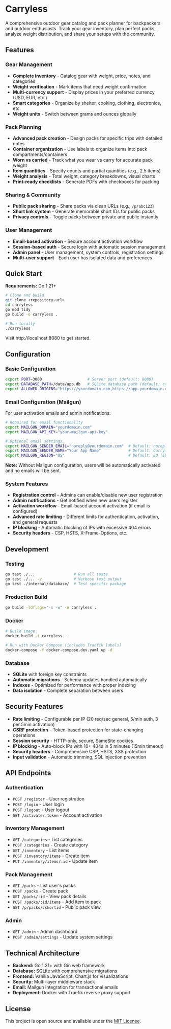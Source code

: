 # Carryless

A comprehensive outdoor gear catalog and pack planner for backpackers and outdoor enthusiasts. Track your gear inventory, plan perfect packs, analyze weight distribution, and share your setups with the community.

## Features

### Gear Management
- **Complete inventory** - Catalog gear with weight, price, notes, and categories
- **Weight verification** - Mark items that need weight confirmation
- **Multi-currency support** - Display prices in your preferred currency (USD, EUR, etc.)
- **Smart categories** - Organize by shelter, cooking, clothing, electronics, etc.
- **Weight units** - Switch between grams and ounces globally

### Pack Planning
- **Advanced pack creation** - Design packs for specific trips with detailed notes
- **Container organization** - Use labels to organize items into pack compartments/containers
- **Worn vs carried** - Track what you wear vs carry for accurate pack weight
- **Item quantities** - Specify counts and partial quantities (e.g., 2.5 items)
- **Weight analysis** - Total weight, category breakdowns, visual charts
- **Print-ready checklists** - Generate PDFs with checkboxes for packing

### Sharing & Community
- **Public pack sharing** - Share packs via clean URLs (e.g., `/p/abc123`)
- **Short link system** - Generate memorable short IDs for public packs
- **Privacy controls** - Toggle packs between private and public instantly

### User Management
- **Email-based activation** - Secure account activation workflow
- **Session-based auth** - Secure login with automatic session management
- **Admin panel** - User management, system controls, registration settings
- **Multi-user support** - Each user has isolated data and preferences

## Quick Start

**Requirements:** Go 1.21+

```bash
# Clone and build
git clone <repository-url>
cd carryless
go mod tidy
go build -o carryless .

# Run locally
./carryless
```

Visit http://localhost:8080 to get started.

## Configuration

### Basic Configuration
```bash
export PORT=3000                    # Server port (default: 8080)
export DATABASE_PATH=/data/app.db   # SQLite database path (default: carryless.db)
export ALLOWED_ORIGINS="https://yourdomain.com,https://app.yourdomain.com"
```

### Email Configuration (Mailgun)
For user activation emails and admin notifications:

```bash
# Required for email functionality
export MAILGUN_DOMAIN="yourdomain.com"
export MAILGUN_API_KEY="your-mailgun-api-key"

# Optional email settings
export MAILGUN_SENDER_EMAIL="noreply@yourdomain.com"  # Default: noreply@carryless.org
export MAILGUN_SENDER_NAME="Your App Name"            # Default: Carryless
export MAILGUN_REGION="US"                            # Default: EU (EU/US)
```

**Note:** Without Mailgun configuration, users will be automatically activated and no emails will be sent.

### System Features
- **Registration control** - Admins can enable/disable new user registration
- **Admin notifications** - Get notified when new users register  
- **Activation workflow** - Email-based account activation (if email is configured)
- **Advanced rate limiting** - Different limits for authentication, activation, and general requests
- **IP blocking** - Automatic blocking of IPs with excessive 404 errors
- **Security headers** - CSP, HSTS, X-Frame-Options, etc.

## Development

### Testing
```bash
go test ./...                 # Run all tests
go test ./... -v              # Verbose test output
go test ./internal/database/  # Test specific package
```

### Production Build
```bash
go build -ldflags="-s -w" -o carryless .
```

### Docker
```bash
# Build image
docker build -t carryless .

# Run with Docker Compose (includes Traefik labels)
docker-compose -f docker-compose.dev.yaml up -d
```

### Database
- **SQLite** with foreign key constraints
- **Automatic migrations** - Schema updates handled automatically
- **Indexes** - Optimized for performance with proper indexing
- **Data isolation** - Complete separation between users

## Security Features

- **Rate limiting** - Configurable per IP (20 req/sec general, 5/min auth, 3 per 5min activation)
- **CSRF protection** - Token-based protection for state-changing operations  
- **Session security** - HTTP-only, secure, SameSite cookies
- **IP blocking** - Auto-block IPs with 10+ 404s in 5 minutes (15min timeout)
- **Security headers** - Comprehensive CSP, HSTS, XSS protection
- **Input validation** - Automatic trimming, SQL injection prevention

## API Endpoints

### Authentication
- `POST /register` - User registration
- `POST /login` - User login  
- `POST /logout` - User logout
- `GET /activate/:token` - Account activation

### Inventory Management
- `GET /categories` - List categories
- `POST /categories` - Create category
- `GET /inventory` - List items
- `POST /inventory/items` - Create item
- `PUT /inventory/items/:id` - Update item

### Pack Management  
- `GET /packs` - List user's packs
- `POST /packs` - Create pack
- `GET /packs/:id` - View pack details
- `POST /packs/:id/items` - Add item to pack
- `GET /p/packs/:shortid` - Public pack view

### Admin
- `GET /admin` - Admin dashboard
- `POST /admin/settings` - Update system settings

## Technical Architecture

- **Backend:** Go 1.21+ with Gin web framework
- **Database:** SQLite with comprehensive migrations
- **Frontend:** Vanilla JavaScript, Chart.js for visualizations  
- **Security:** Multi-layer middleware stack
- **Email:** Mailgun integration for transactional emails
- **Deployment:** Docker with Traefik reverse proxy support

## License

This project is open source and available under the [MIT License](LICENSE).
